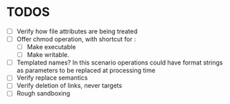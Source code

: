# TODOS

- [ ] Verify how file attributes are being treated
- [ ] Offer chmod operation, with shortcut for :
  - [ ] Make executable
  - [ ] Make writable.
- [ ] Templated names? In this scenario operations could have format strings as
      parameters to be replaced at processing time
- [ ] Verify replace semantics
- [ ] Verify deletion of links, never targets
- [ ] Rough sandboxing

